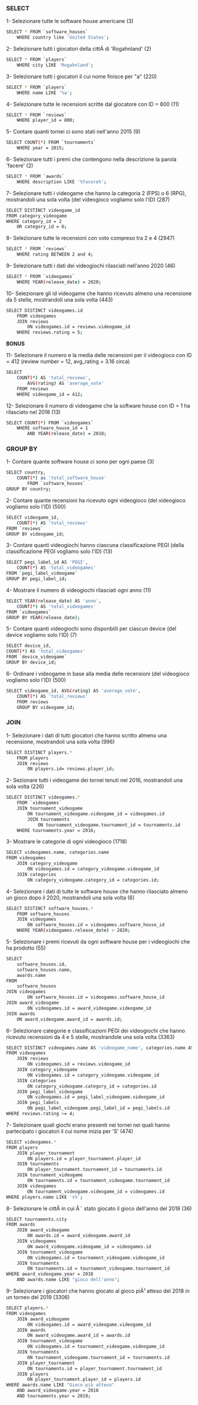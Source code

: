 

### SELECT

1- Selezionare tutte le software house americane (3)

```sh
SELECT * FROM `software_houses`
    WHERE country like 'United States';
```

2- Selezionare tutti i giocatori della cittÃ di 'Rogahnland' (2)

```sh
SELECT * FROM `players`
    WHERE city LIKE 'Rogahnland';
```

3- Selezionare tutti i giocatori il cui nome finisce per "a" (220)

```sh
SELECT * FROM `players`
    WHERE name LIKE '%a';
```

4- Selezionare tutte le recensioni scritte dal giocatore con ID = 800 (11)

```sh
SELECT * FROM `reviews`
    WHERE player_id = 800;
```

5- Contare quanti tornei ci sono stati nell'anno 2015 (9)

```sh
SELECT COUNT(*) FROM `tournaments`
    WHERE year = 2015;
```

6- Selezionare tutti i premi che contengono nella descrizione la parola 'facere' (2)

```sh
SELECT * FROM `awards`
    WHERE description LIKE '%facere%';
```

7- Selezionare tutti i videogame che hanno la categoria 2 (FPS) o 6 (RPG), mostrandoli una sola volta (del videogioco vogliamo solo l'ID) (287)

```sh
SELECT DISTINCT videogame_id
FROM category_videogame
WHERE category_id = 2
    OR category_id = 6;
```

8- Selezionare tutte le recensioni con voto compreso tra 2 e 4 (2947)

```sh
SELECT * FROM `reviews`
	WHERE rating BETWEEN 2 and 4;
```

9- Selezionare tutti i dati dei videogiochi rilasciati nell'anno 2020 (46)

```sh
SELECT * FROM `videogames`
    WHERE YEAR(release_date) = 2020;
```

10- Selezionare gli id videogame che hanno ricevuto almeno una recensione da 5 stelle, mostrandoli una sola volta (443)

```sh
SELECT DISTINCT videogames.id
    FROM videogames
    JOIN reviews
        ON videogames.id = reviews.videogame_id
    WHERE reviews.rating = 5;
```

**BONUS**

11- Selezionare il numero e la media delle recensioni per il videogioco con ID = 412 (review number = 12, avg_rating = 3.16 circa)

```sh
SELECT
    COUNT(*) AS 'total_reviews',
        AVG(rating) AS 'average_vote'
	FROM reviews
	WHERE videogame_id = 412;
```

12- Selezionare il numero di videogame che la software house con ID = 1 ha rilasciato nel 2018 (13)

```sh
SELECT COUNT(*) FROM `videogames`
	WHERE software_house_id = 1
		AND YEAR(release_date) = 2018;
```

### GROUP BY

1- Contare quante software house ci sono per ogni paese (3)

```sh
SELECT country,
    COUNT(*) as 'total_software_house'
	    FROM `software_houses`
GROUP BY country;
```

2- Contare quante recensioni ha ricevuto ogni videogioco (del videogioco vogliamo solo l'ID) (500)
```sh
SELECT videogame_id,
	COUNT(*) AS 'total_reviews'
FROM `reviews`
GROUP BY videogame_id;
```

3- Contare quanti videogiochi hanno ciascuna classificazione PEGI (della classificazione PEGI vogliamo solo l'ID) (13)

```sh
SELECT pegi_label_id AS 'PEGI',
	COUNT(*) AS 'total_videogames'
FROM `pegi_label_videogame`
GROUP BY pegi_label_id;
```

4- Mostrare il numero di videogiochi rilasciati ogni anno (11)

```sh
SELECT YEAR(release_date) AS 'anno',
    COUNT(*) AS 'total_videogames'
FROM `videogames`
GROUP BY YEAR(release_date);
```

5- Contare quanti videogiochi sono disponbiili per ciascun device (del device vogliamo solo l'ID) (7)
 
```sh
SELECT device_id,
COUNT(*) AS 'total_videogames'
FROM `device_videogame`
GROUP BY device_id;
```

6- Ordinare i videogame in base alla media delle recensioni (del videogioco vogliamo solo l'ID) (500)

```sh
SELECT videogame_id, AVG(rating) AS 'average_vote',
    COUNT(*) AS 'total_reviews'
	FROM reviews
    GROUP BY videogame_id;
```

### JOIN

1- Selezionare i dati di tutti giocatori che hanno scritto almeno una recensione, mostrandoli una sola volta (996)

```sh
SELECT DISTINCT players.*
	FROM players
	JOIN reviews
    	ON players.id= reviews.player_id;
```


2- Sezionare tutti i videogame dei tornei tenuti nel 2016, mostrandoli una sola volta (226)

```sh
SELECT DISTINCT videogames.*
	FROM `videogames`
    JOIN tournament_videogame
    	ON tournament_videogame.videogame_id = videogames.id
       	JOIN tournaments
        	ON tournament_videogame.tournament_id = tournaments.id
    WHERE tournaments.year = 2016;
```

3- Mostrare le categorie di ogni videogioco (1718)

```sh
SELECT videogames.name, categories.name
FROM videogames
    JOIN category_videogame
        ON videogames.id = category_videogame.videogame_id
    JOIN categories
        ON category_videogame.category_id = categories.id;
```

4- Selezionare i dati di tutte le software house che hanno rilasciato almeno un gioco dopo il 2020, mostrandoli una sola volta (6)

```sh
SELECT DISTINCT software_houses.*
    FROM software_houses
    JOIN videogames
        ON software_houses.id = videogames.software_house_id
    WHERE YEAR(videogames.release_date) > 2020;
```

5- Selezionare i premi ricevuti da ogni software house per i videogiochi che ha prodotto (55)

```sh
SELECT
    software_houses.id,
    software_houses.name,
    awards.name
FROM
    software_houses
JOIN videogames
        ON software_houses.id = videogames.software_house_id
JOIN award_videogame
        ON videogames.id = award_videogame.videogame_id
JOIN awards
    ON award_videogame.award_id = awards.id;
```

6- Selezionare categorie e classificazioni PEGI dei videogiochi che hanno ricevuto recensioni da 4 e 5 stelle, mostrandole una sola volta (3363)

```sh
SELECT DISTINCT videogames.name AS 'videogame_name', categories.name AS 'category_name', pegi_labels.name  AS 'pegi_name'
FROM videogames
    JOIN reviews
        ON videogames.id = reviews.videogame_id
    JOIN category_videogame
        ON videogames.id = category_videogame.videogame_id
    JOIN categories
        ON category_videogame.category_id = categories.id
    JOIN pegi_label_videogame
        ON videogames.id = pegi_label_videogame.videogame_id
    JOIN pegi_labels
        ON pegi_label_videogame.pegi_label_id = pegi_labels.id
WHERE reviews.rating >= 4;
```

7- Selezionare quali giochi erano presenti nei tornei nei quali hanno partecipato i giocatori il cui nome inizia per 'S' (474)

```sh
SELECT videogames.*
FROM players
    JOIN player_tournament
        ON players.id = player_tournament.player_id
    JOIN tournaments
        ON player_tournament.tournament_id = tournaments.id
    JOIN tournament_videogame
        ON tournaments.id = tournament_videogame.tournament_id
    JOIN videogames
        ON tournament_videogame.videogame_id = videogames.id
WHERE players.name LIKE 's%';
```

8- Selezionare le cittÃ in cui Ã¨ stato giocato il gioco dell'anno del 2018 (36)

```sh
SELECT tournaments.city
FROM awards
    JOIN award_videogame
        ON awards.id = award_videogame.award_id
    JOIN videogames
        ON award_videogame.videogame_id = videogames.id
    JOIN tournament_videogame
        ON videogames.id = tournament_videogame.videogame_id
    JOIN tournaments
        ON tournaments.id = tournament_videogame.tournament_id
WHERE award_videogame.year = 2018
    AND awards.name LIKE "gioco dell'anno";
```

9- Selezionare i giocatori che hanno giocato al gioco piÃ¹ atteso del 2018 in un torneo del 2019 (3306)

```sh
SELECT players.*
FROM videogames
    JOIN award_videogame
        ON videogames.id = award_videogame.videogame_id
    JOIN awards
        ON award_videogame.award_id = awards.id
    JOIN tournament_videogame
        ON videogames.id = tournament_videogame.videogame_id
    JOIN tournaments
        ON tournament_videogame.tournament_id = tournaments.id
    JOIN player_tournament
        ON tournaments.id = player_tournament.tournament_id
    JOIN players
        ON player_tournament.player_id = players.id
WHERE awards.name LIKE "Gioco più atteso"
    AND award_videogame.year = 2018
    AND tournaments.year = 2019;
```

